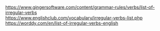 https://www.gingersoftware.com/content/grammar-rules/verbs/list-of-irregular-verbs  
https://www.englishclub.com/vocabulary/irregular-verbs-list.php  
https://worddy.com/en/list-of-irregular-verbs-english
